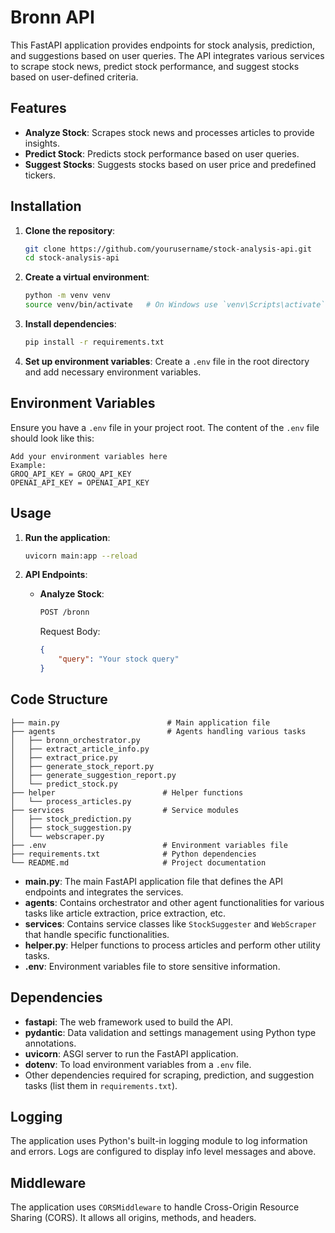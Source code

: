 # Bronn API

This FastAPI application provides endpoints for stock analysis, prediction, and suggestions based on user queries. The API integrates various services to scrape stock news, predict stock performance, and suggest stocks based on user-defined criteria.

## Features

- **Analyze Stock**: Scrapes stock news and processes articles to provide insights.
- **Predict Stock**: Predicts stock performance based on user queries.
- **Suggest Stocks**: Suggests stocks based on user price and predefined tickers.

## Installation

1. **Clone the repository**:
    ```sh
    git clone https://github.com/yourusername/stock-analysis-api.git
    cd stock-analysis-api
    ```

2. **Create a virtual environment**:
    ```sh
    python -m venv venv
    source venv/bin/activate   # On Windows use `venv\Scripts\activate`
    ```

3. **Install dependencies**:
    ```sh
    pip install -r requirements.txt
    ```

4. **Set up environment variables**:
    Create a `.env` file in the root directory and add necessary environment variables.

## Environment Variables

Ensure you have a `.env` file in your project root. The content of the `.env` file should look like this:
```
Add your environment variables here
Example:
GROQ_API_KEY = GROQ_API_KEY
OPENAI_API_KEY = OPENAI_API_KEY
```

## Usage

1. **Run the application**:
    ```sh
    uvicorn main:app --reload
    ```

2. **API Endpoints**:

    - **Analyze Stock**: 
      ```sh
      POST /bronn
      ```
      Request Body:
      ```json
      {
          "query": "Your stock query"
      }
      ```

## Code Structure

```
├── main.py                        # Main application file
├── agents                         # Agents handling various tasks
│   ├── bronn_orchestrator.py
│   ├── extract_article_info.py
│   ├── extract_price.py
│   ├── generate_stock_report.py
│   ├── generate_suggestion_report.py
│   └── predict_stock.py
├── helper                        # Helper functions
│   └── process_articles.py
├── services                      # Service modules
│   ├── stock_prediction.py
│   ├── stock_suggestion.py
│   └── webscraper.py
├── .env                          # Environment variables file
├── requirements.txt              # Python dependencies
└── README.md                     # Project documentation
```

- **main.py**: The main FastAPI application file that defines the API endpoints and integrates the services.
- **agents**: Contains orchestrator and other agent functionalities for various tasks like article extraction, price extraction, etc.
- **services**: Contains service classes like `StockSuggester` and `WebScraper` that handle specific functionalities.
- **helper.py**: Helper functions to process articles and perform other utility tasks.
- **.env**: Environment variables file to store sensitive information.

## Dependencies

- **fastapi**: The web framework used to build the API.
- **pydantic**: Data validation and settings management using Python type annotations.
- **uvicorn**: ASGI server to run the FastAPI application.
- **dotenv**: To load environment variables from a `.env` file.
- Other dependencies required for scraping, prediction, and suggestion tasks (list them in `requirements.txt`).

## Logging

The application uses Python's built-in logging module to log information and errors. Logs are configured to display info level messages and above.

## Middleware

The application uses `CORSMiddleware` to handle Cross-Origin Resource Sharing (CORS). It allows all origins, methods, and headers.

